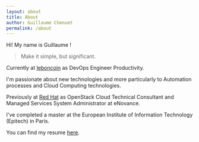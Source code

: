 ```yaml
---
layout: about
title: About
author: Guillaume Chenuet
permalink: /about
---
```


Hi! My name is Guillaume !

> Make it simple, but significant.


Currently at [leboncoin](https://leboncoin.fr) as DevOps Engineer Productivity. 

I'm passionate about new technologies and more particularly to Automation processes and Cloud Computing technologies.

Previously at [Red Hat](https://redhat.com) as OpenStack Cloud Technical Consultant and Managed Services System Administrator at eNovance.

I've completed a master at the European Institute of Information Technology (Epitech) in Paris.

You can find my resume [here](http://guillaume.chenuet.fr).
